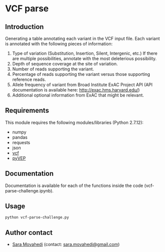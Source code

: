 
# VCF parse 

## Introduction

Generating a table annotating each variant in the VCF input file. 
Each variant is annotated with the following pieces of information:

1. Type of variation (Substitution, Insertion, Silent, Intergenic, etc.) If there are multiple possibilities, annotate with the most deleterious possibility.
2. Depth of sequence coverage at the site of variation.
3. Number of reads supporting the variant.
4. Percentage of reads supporting the variant versus those supporting reference reads.
5. Allele frequency of variant from Broad Institute ExAC Project API (API documentation is available here: http://exac.hms.harvard.edu/)
6. Additional optional information from ExAC that might be relevant.


## Requirements

This module requires the following modules/libraries (Python 2.7.12):

* numpy
* pandas
* requests
* json
* [vcf](https://pyvcf.readthedocs.io/en/latest/)
* [pyVEP](https://github.com/kantale/pyVEP)

## Documentation

Documentation is available for each of the functions inside the code (vcf-parse-challenge.ipynb). 

## Usage
```
python vcf-parse-challenge.py
```

## Author contact

* [Sara Movahedi](https://github.com/tabotaab) (contact: <sara.movahedi@gmail.com>)
